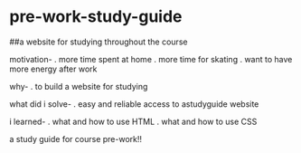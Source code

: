 # pre-work-study-guide
##a website for studying throughout the course

motivation-
. more time spent at home
. more time for skating
. want to have more energy after work

why-
. to build a website for studying

what did i solve-
. easy and reliable access to astudyguide website

i learned-
. what and how to use HTML
. what and how to use CSS
 


a study guide for course pre-work!!
